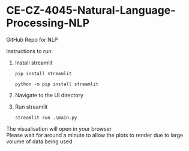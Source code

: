 # CE-CZ-4045-Natural-Language-Processing-NLP
GitHub Repo for NLP

Instructions to run:

1. Install streamlit

    `pip install streamlit`

    `python -m pip install streamlit`

2. Navigate to the UI directory

3. Run streamlit

    `streamlit run .\main.py`

The visualisation will open in your browser </br>
Please wait for around a minute to allow the plots to render due to large volume of data being used


